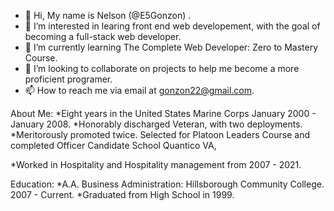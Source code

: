 - 👋 Hi, My name is  Nelson (@E5Gonzon)   . 
- 👀 I’m interested in learing front end web developement, with the goal of becoming a full-stack web developer. 
- 🌱 I’m currently learning The Complete Web Developer: Zero to Mastery Course. 
- 💞️ I’m looking to collaborate on projects to help me become a more proficient programer. 
- 📫 How to reach me via email at gonzon22@gmail.com.

About Me:
*Eight years in the United States Marine Corps January 2000 - January 2008. 
*Honorably discharged Veteran, with two deployments. 
*Meritorously promoted twice. Selected for Platoon Leaders Course and completed Officer Candidate School Quantico VA,

*Worked in Hospitality and Hospitality management from 2007 - 2021. 

Education: 
*A.A. Business Administration: Hillsborough Community College. 2007 - Current.
*Graduated from High School in 1999.

<!---
E5Gonzon/E5Gonzon is a ✨ special ✨ repository because its `README.md` (this file) appears on your GitHub profile.
You can click the Preview link to take a look at your changes.
--->
